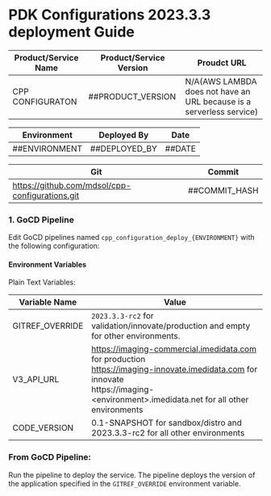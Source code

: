 # PDK Configurations 2023.3.3 deployment Guide

| Product/Service Name               | Product/Service Version  | Proudct URL   | 
------------------------------------|---------------------------|----------------
| CPP CONFIGURATON  | ##PRODUCT_VERSION         | N/A(AWS LAMBDA does not have an URL because is a serverless service)          |



| Environment    | Deployed By        | Date      | 
-----------------|--------------------|-----------
| ##ENVIRONMENT | ##DEPLOYED_BY      | ##DATE   |


|Git|Commit|
|---|------|
|https://github.com/mdsol/cpp-configurations.git | ##COMMIT_HASH |



### 1. GoCD Pipeline

Edit GoCD pipelines named `cpp_configuration_deploy_{ENVIRONMENT}` with the following configuration:

#### Environment Variables

Plain Text Variables:

| Variable Name     | Value           |
|-------------------|----------------------------------------------------------|
| GITREF_OVERRIDE   | `2023.3.3-rc2` for validation/innovate/production and empty for other environments.  |
| V3_API_URL        | https://imaging-commercial.imedidata.com for production <br/> https://imaging-innovate.imedidata.com for innovate <br/> https://imaging-<environment\>.imedidata.net for all other environments     |
| CODE_VERSION      | 0.1-SNAPSHOT for sandbox/distro and 2023.3.3-rc2 for all other environments     |


### From GoCD Pipeline:

Run the pipeline to deploy the service. The pipeline deploys the version of the application specified in the `GITREF_OVERRIDE` environment variable.
